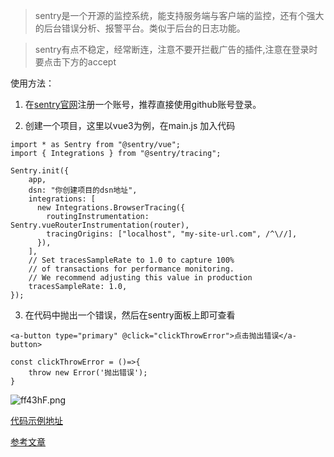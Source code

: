>sentry是一个开源的监控系统，能支持服务端与客户端的监控，还有个强大的后台错误分析、报警平台。类似于后台的日志功能。

>sentry有点不稳定，经常断连，注意不要开拦截广告的插件,注意在登录时要点击下方的accept

使用方法：
1. 在[sentry官网](https://sentry.io/welcome/)注册一个账号，推荐直接使用github账号登录。

2. 创建一个项目，这里以vue3为例，在main.js 加入代码

```
import * as Sentry from "@sentry/vue";
import { Integrations } from "@sentry/tracing";

Sentry.init({
    app,
    dsn: "你创建项目的dsn地址",
    integrations: [
      new Integrations.BrowserTracing({
        routingInstrumentation: Sentry.vueRouterInstrumentation(router),
        tracingOrigins: ["localhost", "my-site-url.com", /^\//],
      }),
    ],
    // Set tracesSampleRate to 1.0 to capture 100%
    // of transactions for performance monitoring.
    // We recommend adjusting this value in production
    tracesSampleRate: 1.0,
});
```

3. 在代码中抛出一个错误，然后在sentry面板上即可查看
```
<a-button type="primary" @click="clickThrowError">点击抛出错误</a-button>

const clickThrowError = ()=>{
    throw new Error('抛出错误');
}
```

![ff43hF.png](https://z3.ax1x.com/2021/08/16/ff43hF.png)

[代码示例地址](https://github.com/upJiang/vue3-sentry-test)

[参考文章](https://juejin.cn/post/6844903876789813256)